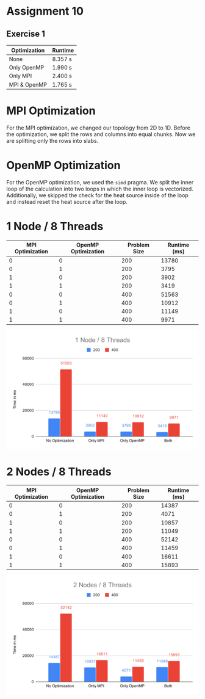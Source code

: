 # Assignment 10

## Exercise 1

| Optimization | Runtime |
|--------------|---------|
| None         | 8.357 s |
| Only OpenMP  | 1.990 s |
| Only MPI     | 2.400 s |
| MPI & OpenMP | 1.765 s |

# MPI Optimization

For the MPI optimization, we changed our topology from 2D to 1D. Before the optimization, we split the rows and columns into equal chunks. Now we are splitting only the rows into slabs.

# OpenMP Optimization

For the OpenMP optimization, we used the `simd` pragma. We split the inner loop of the calculation into two loops in which the inner loop is vectorized. Additionally, we skipped the check for the heat source inside of the loop and instead reset the heat source after the loop.

# 1 Node / 8 Threads

| MPI Optimization | OpenMP Optimization | Problem Size | Runtime (ms) |
|------------------|---------------------|--------------|--------------|
| 0                | 0                   | 200          |        13780 |
| 0                | 1                   | 200          |         3795 |
| 1                | 0                   | 200          |         3902 |
| 1                | 1                   | 200          |         3419 |
| 0                | 0                   | 400          |        51563 |
| 0                | 1                   | 400          |        10912 |
| 1                | 0                   | 400          |        11149 |
| 1                | 1                   | 400          |         9971 |

![](1node_8threads.svg)

# 2 Nodes / 8 Threads

| MPI Optimization | OpenMP Optimization | Problem Size | Runtime (ms) |
|------------------|---------------------|--------------|--------------|
| 0                | 0                   | 200          |        14387 |
| 0                | 1                   | 200          |         4071 |
| 1                | 0                   | 200          |        10857 |
| 1                | 1                   | 200          |        11049 |
| 0                | 0                   | 400          |        52142 |
| 0                | 1                   | 400          |        11459 |
| 1                | 0                   | 400          |        16611 |
| 1                | 1                   | 400          |        15893 |

![](2nodes_8threads.svg)